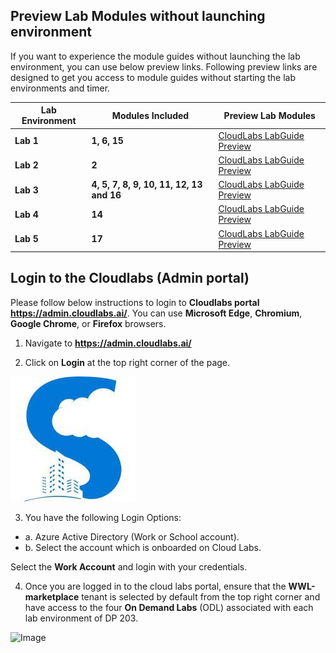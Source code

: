 
##  **Preview Lab Modules without launching environment** 

 If you want to experience the module guides without launching the lab environment, you can use below preview links. Following preview links are designed to get you access to module guides without starting the lab environments and timer. 

|Lab Environment|Modules Included|Preview Lab Modules |
|---------------|----------------|--------------------|
|**Lab 1**|**1, 6, 15** |[CloudLabs LabGuide Preview](https://experience.cloudlabs.ai/#/labguidepreview/8dca5e28-fccf-4efe-8f86-56778fa33b17)| 
|**Lab 2**|**2**|[CloudLabs LabGuide Preview](https://experience.cloudlabs.ai/#/labguidepreview/e79995a1-6772-4cff-a83e-ad03ec83e039)  |
|**Lab 3**|**4, 5, 7, 8, 9, 10, 11, 12, 13 and 16**|[CloudLabs LabGuide Preview](https://experience.cloudlabs.ai/#/labguidepreview/d10de5e1-278e-4f04-b311-4d3c4b029887)|
|**Lab 4** |**14**|[CloudLabs LabGuide Preview](https://experience.cloudlabs.ai/#/labguidepreview/cafe8c51-acfe-4580-b2f9-37830f4913a9)|
|**Lab 5** |**17**|[CloudLabs LabGuide Preview](https://experience.cloudlabs.ai/#/labguidepreview/2dc1a536-fe8c-4e43-a147-29efd7085d70)| 


 ## Login to the Cloudlabs (**Admin portal**) 

Please follow below instructions to login to **Cloudlabs portal** **https://admin.cloudlabs.ai/**. You can use **Microsoft Edge**, **Chromium**, **Google Chrome**, or **Firefox** browsers.  

1. Navigate to **https://admin.cloudlabs.ai/**

2. Click on **Login** at the top right corner of the page. 

![Login Page](images/logo.jpg)

3.	You have the following Login Options:
   - a. Azure Active Directory (Work or School account).
   - b. Select the account which is onboarded on Cloud Labs.
 
 Select the **Work Account** and login with your credentials.
 
4.	Once you are logged in to the cloud labs portal, ensure that the **WWL-marketplace** tenant is selected by default from the top right corner and have access to the four **On Demand Labs** (ODL) associated with each lab environment of DP 203.

![Image](/2.png)


